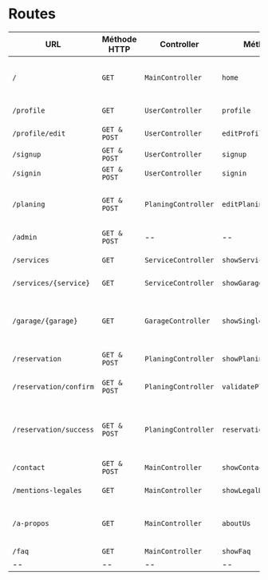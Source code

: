 # Routes

| URL | Méthode HTTP | Controller | Méthode | Titre | Contenu | Commentaire |
|--|--|--|--|--|--|--|
| `/` | `GET` | `MainController` | `home` | AlloMecano | Page d'accueil avec recherche | - |
| `/profile`| `GET` | `UserController` | `profile` | Mon profil | Informations du profil |--|
| `/profile/edit`| `GET & POST` | `UserController` | `editProfile` | Edition du profil | Mise à jour du profil |--|
| `/signup` | `GET & POST`|`UserController`| `signup`| Inscription |--|--|
| `/signin` | `GET & POST` |`UserController`| `signin`| Connexion |--|--|
| `/planing` | `GET & POST` |`PlaningController`| `editPlaning`| Mon planing| Débloquer certains créneaux horaires | Accessibles aux pro uniquement |
| `/admin` | `GET & POST` |--|--|--|--| Géré par EasyAdminBundle|
| `/services` | `GET` | `ServiceController` | `showServices`| Prestations | Choix de la prestation |--|
| `/services/{service}` | `GET` | `ServiceController` | `showGarageByService` | Les professionnels | Choix du professionnel |--|
| `/garage/{garage}` |`GET` | `GarageController` | `showSingleGarage` | {NomDuGarage} | Affichage des infos du professionnel pour les particuliers |--|
| `/reservation`| `GET & POST` | `PlaningController`| `showPlaningByGarage` | Réservation de mon rdv| Choix de la date |--|
| `/reservation/confirm`| `GET & POST` | `PlaningController` | `validatePlaning` | Confirmation de mon rdv | Validation de la prise de rdv |--|
| `/reservation/success`| `GET & POST` | `PlaningController` | `reservationSuccess`| Récapitulatif de mon rdv | Récapitulatif et confirmation de la prise de rdv |--|
| `/contact` | `GET & POST` | `MainController` | `showContactForm` | Contact | Formulaire de contact |--|
| `/mentions-legales`| `GET` | `MainController` | `showLegalMentions` | Mentions légales | Mentions légales |--|
| `/a-propos` | `GET` | `MainController` | `aboutUs`| A propos de nous | Affichage des informations des dev |--|
| `/faq` | `GET` | `MainController`| `showFaq` | FAQ |--|--|
|--|--|--|--|--|--|--|

